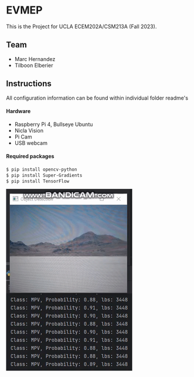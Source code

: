 # EVMEP
This is the Project for UCLA ECEM202A/CSM213A (Fall 2023).

## Team
* Marc Hernandez
* Tilboon Elberier

## Instructions
All configuration information can be found within individual folder readme's

#### Hardware
- Raspberry Pi 4, Bullseye Ubuntu
- Nicla Vision
- Pi Cam
- USB webcam

#### Required packages
```
$ pip install opencv-python
$ pip install Super-Gradients
$ pip install TensorFlow
```
![](https://github.com/astronandez/EVMEP/blob/main/docs/media/rpi_cloud_short_gif.gif)
